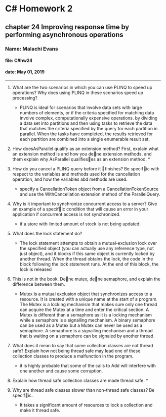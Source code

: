 # C# Homework 2

## chapter 24 Improving response time by performing asynchronous operations

### Name: Malachi Evans

#### file: C#hw24

#### date: May 01, 2019

------------------------------

1. What are the two scenarios in which you can use PLINQ to speed up operations? Why does using PLINQ in these scenarios speed up processing?
    * PLINQ is ideal for scenarios that involve data sets with large numbers of elements, or if the criteria specified for matching data involve complex, computationally expensive operations.
    by dividing a data set into partitions and then using tasks to retrieve the data that matches the criteria specified by the query for each partition in parallel. When the tasks have completed, the results retrieved for each partition are combined into a single enumerable result set. 

2. How doesAsParallel qualify as an extension method? First, explain what an extension method is and how you dene extension methods, and them explain why AsParallel qualifieses as an extension method.
    * 

3. How do you cancel a PLINQ query before it finishes? Be specific with respect to the variables and methods used for the cancellation operation, and how the variables abd methods are used.
    *  specify a CancellationToken object from a CancellationTokenSource and use the WithCancellation extension method of the ParallelQuery.

4. Why is it important to synchronize concurrent access to a server? Give an example of a specific condition that will cause an error in your application if concurrent access is not synchronized.
    * if a store with limited amount of stock is not being updated.

5. What does the lock statement do?
    * The lock statement attempts to obtain a mutual-exclusion lock over the specified object (you can actually use any reference type, not just object), and it blocks if this same object is currently locked by another thread. When the thread obtains the lock, the code in the block following the lock statement runs. At the end of this block, the lock is released

6. This is not in the book. Dene mutex, dene semaphore, and explain the difference between them.
     * Mutex is a mutual exclusion object that synchronizes access to a resource. It is created with a unique name at the start of a program. The Mutex is a locking mechanism that makes sure only one thread can acquire the Mutex at a time and enter the critical section.
     A Mutex is different than a semaphore as it is a locking mechanism while a semaphore is a signalling mechanism. A binary semaphore can be used as a Mutex but a Mutex can never be used as a semaphore.
     A semaphore is a signalling mechanism and a thread that is waiting on a semaphore can be signaled by another thread. 
7. What does it mean to say that some collection classes are not thread safe? Explain how not being thread safe may lead one of these collection classes to produce a malfunction in the program.
    * it is highly probable that some of the calls to Add will interfere with one another and cause some corruption.  

8. Explain how thread safe collection classes are made thread safe.
    * 
9. Why are thread safe classes slower than non-thread safe classes? Be specific.
    * It takes a significant amount of resources to lock a collection and make it thread safe.
